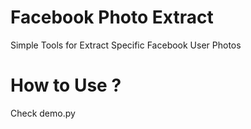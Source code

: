 # Facebook Photo Extract
Simple Tools for Extract Specific Facebook User Photos

# How to Use ?
Check demo.py
